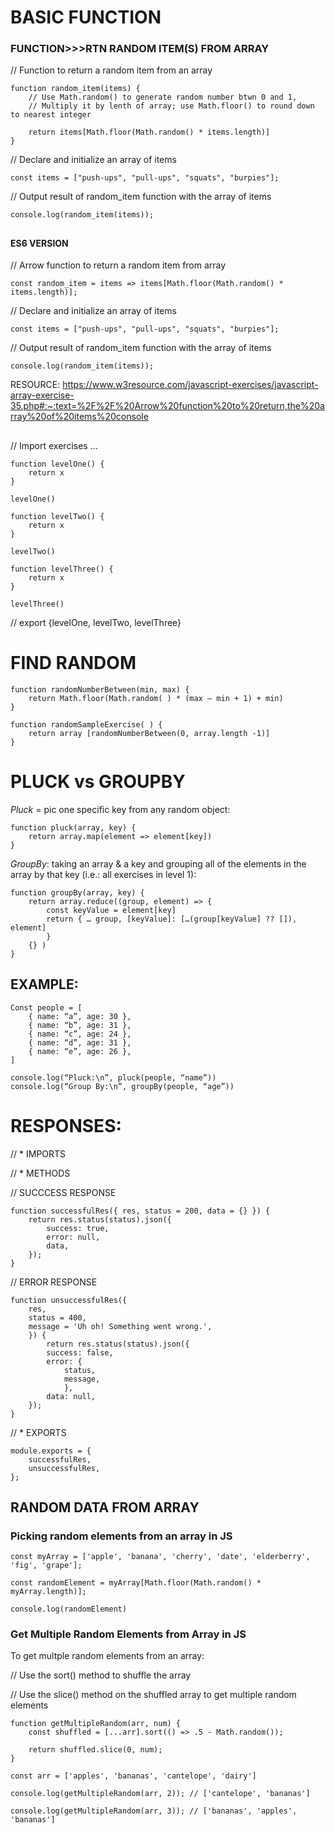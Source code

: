 # BASIC FUNCTION #

### FUNCTION>>>RTN RANDOM ITEM(S) FROM ARRAY #

// Function to return a random item from an array

	function random_item(items) {
		// Use Math.random() to generate random number btwn 0 and 1,
		// Multiply it by lenth of array; use Math.floor() to round down to nearest integer

		return items[Math.floor(Math.random() * items.length)]
	}

// Declare and initialize an array of items

	const items = ["push-ups", "pull-ups", "squats", "burpies"];


// Output result of random_item function with the array of items

	console.log(random_item(items));
  
##

#### ES6 VERSION #

// Arrow function to return a random item from array

	const random_item = items => items[Math.floor(Math.random() * items.length)];

// Declare and initialize an array of items

	const items = ["push-ups", "pull-ups", "squats", "burpies"];


// Output result of random_item function with the array of items

	console.log(random_item(items));


RESOURCE:  https://www.w3resource.com/javascript-exercises/javascript-array-exercise-35.php#:~:text=%2F%2F%20Arrow%20function%20to%20return,the%20array%20of%20items%20console

##

// Import exercises …


	function levelOne() {
		return x
	}

	levelOne()

	function levelTwo() {
		return x
	}

	levelTwo()

	function levelThree() {
		return x
	}

	levelThree()

// export {levelOne, levelTwo, levelThree}

  
  

# FIND RANDOM #

  
	function randomNumberBetween(min, max) {
		return Math.floor(Math.random( ) * (max – min + 1) + min)
	}

	function randomSampleExercise( ) {
		return array [randomNumberBetween(0, array.length -1)]
	}

  
  

# PLUCK vs GROUPBY #

  

*Pluck* = pic one specific key from any random object:

	function pluck(array, key) {
		return array.map(element => element[key])
	}

 

*GroupBy*: taking an array & a key and grouping all of the elements in the array by that key (i.e.: all exercises in level 1):

	function groupBy(array, key) {
		return array.reduce((group, element) => {
			const keyValue = element[key]
			return { … group, [keyValue]: […(group[keyValue] ?? []), element]
			}
		{} )
	}

  

## EXAMPLE: #
 
	Const people = [
		{ name: “a”, age: 30 },
		{ name: “b”, age: 31 },
		{ name: “c”, age: 24 },
		{ name: “d”, age: 31 },
		{ name: “e”, age: 26 },
	]

	console.log(“Pluck:\n”, pluck(people, “name”))
	console.log(“Group By:\n”, groupBy(people, “age”))

  

# RESPONSES: #

  

// * IMPORTS

// * METHODS

// SUCCCESS RESPONSE

	function successfulRes({ res, status = 200, data = {} }) {
		return res.status(status).json({
			success: true,
			error: null,
			data,
		});
	}

  

// ERROR RESPONSE

	function unsuccessfulRes({
		res,
		status = 400,
		message = 'Uh oh! Something went wrong.',
		}) {
			return res.status(status).json({
			success: false,
			error: {
				status,
				message,
				},
			data: null,
		});
	}

  

// * EXPORTS

	module.exports = {
		successfulRes,
		unsuccessfulRes,
	};


## RANDOM DATA FROM ARRAY #

### Picking random elements from an array in JS #

	const myArray = ['apple', 'banana', 'cherry', 'date', 'elderberry', 'fig', 'grape'];

	const randomElement = myArray[Math.floor(Math.random() * myArray.length)];

	console.log(randomElement)



### Get Multiple Random Elements from Array in JS #

To get multple random elements from an array:

// Use the sort() method to shuffle the array

// Use the slice() method on the shuffled array to get multiple random elements

	function getMultipleRandom(arr, num) {
		const shuffled = [...arr].sort(() => .5 - Math.random());

		return shuffled.slice(0, num);
	}

	const arr = ['apples', 'bananas', 'cantelope', 'dairy']

	console.log(getMultipleRandom(arr, 2)); // ['cantelope', 'bananas']

	console.log(getMultipleRandom(arr, 3)); // ['bananas', 'apples', 'bananas']